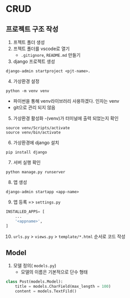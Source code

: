 # CRUD

## 프로젝트 구조 작성

1. 프젝트 폴더 생성
2. 프젝트 폴더를 vscode로 열기
    - `.gitignore`, `README.md` 만들기
3. django 프로젝트 생성
```
django-admin startproject <pjt-name>. 
```
4. 가상환경 설정
```
python -m venv venv
```
  - 파이썬을 통해 venv라이브러리 사용하겠다. 인자는 venv
  - git으로 관리 되지 않음

5. 가상환경 활성화 
    -(venv)가 터미널에 출력 되었는지 확인
```
source venv/Scripts/activate
source venv/bin/activate

```
6. 가상환경에 django 설치
```
pip install django
```

7. 서버 실행 확인
```
python manage.py runserver
```

8. 앱 생성
```
django-admin startapp <app-name>
```

9. 앱 등록 =>  `settings.py`
```python
INSTALLED_APPS= [
    ...
    '<appname>',
]
```

10. `urls.py` > `views.py` > `template/*.html` 순서로 코드 작성



## Model
1. 모델 정의(  `models.py`)
    - 모델의 이름은 기본적으로 단수 형태

```python
class Post(models.Model):
    title = models.CharField(max_length = 100)
    content = models.TextFild()
```